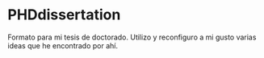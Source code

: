 # PHDdissertation
Formato para mi tesis de doctorado. Utilizo y reconfiguro a mi gusto varias ideas que he encontrado por ahí.
